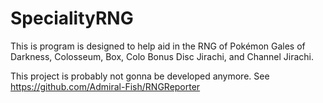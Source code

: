 # SpecialityRNG

This is program is designed to help aid in the RNG of Pokémon Gales of Darkness, Colosseum, Box, Colo Bonus Disc Jirachi, and Channel Jirachi.


This project is probably not gonna be developed anymore. See https://github.com/Admiral-Fish/RNGReporter
